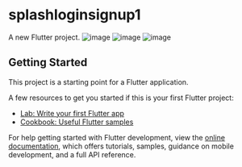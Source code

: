 # splashloginsignup1

A new Flutter project.
![image](https://user-images.githubusercontent.com/87460435/200156795-efcde199-18db-4397-98d1-c1e343538737.png)
![image](https://user-images.githubusercontent.com/87460435/200156801-2113a2d1-db1b-45d3-a71f-6de42b2715a9.png)
![image](https://user-images.githubusercontent.com/87460435/200156807-7416cec5-ca51-4a3e-9cee-54171694b71c.png)




## Getting Started

This project is a starting point for a Flutter application.

A few resources to get you started if this is your first Flutter project:

- [Lab: Write your first Flutter app](https://docs.flutter.dev/get-started/codelab)
- [Cookbook: Useful Flutter samples](https://docs.flutter.dev/cookbook)

For help getting started with Flutter development, view the
[online documentation](https://docs.flutter.dev/), which offers tutorials,
samples, guidance on mobile development, and a full API reference.
